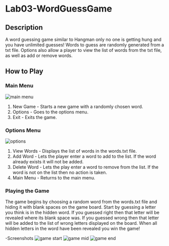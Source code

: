 # Lab03-WordGuessGame

## Description
A word guessing game similar to Hangman only no one is getting hung and you have unlimited guesses! Words to guess are randomly generated from a txt file. Options also allow a player to view the list of words from the txt file, as well as add or remove words.

## How to Play
### Main Menu
![main menu]()
1. New Game - Starts a new game with a randomly chosen word.
2. Options - Goes to the options menu.
3. Exit - Exits the game.

### Options Menu
![options]()
1. View Words - Displays the list of words in the words.txt file.
2. Add Word - Lets the player enter a word to add to the list. If the word already exists it will not be added.
3. Delete Word - Lets the play enter a word to remove from the list. If the word is not on the list then no action is taken.
4. Main Menu - Returns to the main menu.

### Playing the Game
The game begins by choosing a random word from the words.txt file and hiding it with blank spaces on the game board. Start by guessing a letter you think is in the hidden word. If you guessed right then that letter will be revealed where its blank space was. If you guessed wrong then that letter will be added to the list of wrong letters displayed on the board. When all hidden letters in the word have been revealed you win the game!

-Screenshots
![game start]()
![game mid]()
![game end]()